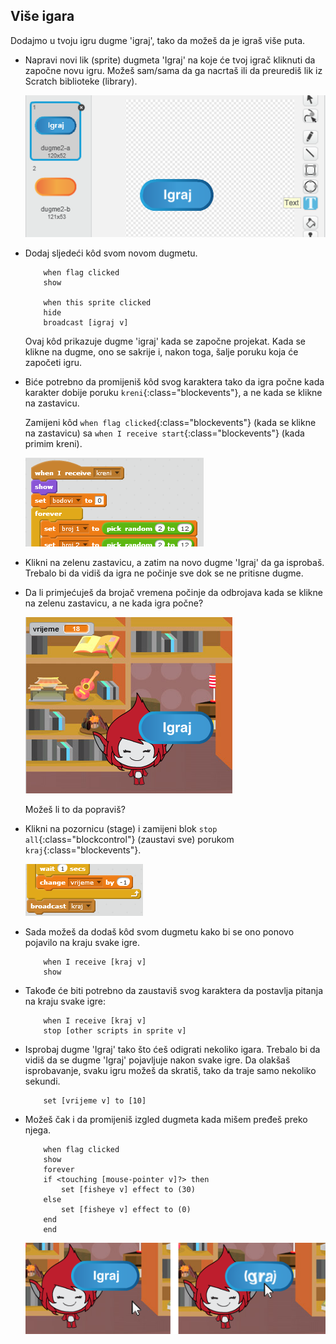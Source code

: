 ## Više igara

Dodajmo u tvoju igru dugme 'igraj', tako da možeš da je igraš više puta.

+ Napravi novi lik (sprite) dugmeta 'Igraj' na koje će tvoj igrač kliknuti da započne novu igru. Možeš sam/sama da ga nacrtaš ili da preurediš lik iz Scratch biblioteke (library).
    
    ![screenshot](images/brain-play.png)

+ Dodaj sljedeći kôd svom novom dugmetu.
    
    ```blocks
        when flag clicked
        show
    
        when this sprite clicked
        hide
        broadcast [igraj v]
    ```
    
    Ovaj kôd prikazuje dugme 'igraj' kada se započne projekat. Kada se klikne na dugme, ono se sakrije i, nakon toga, šalje poruku koja će započeti igru.

+ Biće potrebno da promijeniš kôd svog karaktera tako da igra počne kada karakter dobije poruku `kreni`{:class="blockevents"}, a ne kada se klikne na zastavicu.
    
    Zamijeni kôd `when flag clicked`{:class="blockevents"} (kada se klikne na zastavicu) sa `when I receive start`{:class="blockevents"} (kada primim kreni).
    
    ![screenshot](images/brain-start.png)

+ Klikni na zelenu zastavicu, a zatim na novo dugme 'Igraj' da ga isprobaš. Trebalo bi da vidiš da igra ne počinje sve dok se ne pritisne dugme.

+ Da li primjećuješ da brojač vremena počinje da odbrojava kada se klikne na zelenu zastavicu, a ne kada igra počne?
    
    ![screenshot](images/brain-timer-bug.png)
    
    Možeš li to da popraviš?

+ Klikni na pozornicu (stage) i zamijeni blok `stop all`{:class="blockcontrol"} (zaustavi sve) porukom `kraj`{:class="blockevents"}.
    
    ![screenshot](images/brain-end.png)

+ Sada možeš da dodaš kôd svom dugmetu kako bi se ono ponovo pojavilo na kraju svake igre.
    
    ```blocks
        when I receive [kraj v]
        show
    ```

+ Takođe će biti potrebno da zaustaviš svog karaktera da postavlja pitanja na kraju svake igre:
    
    ```blocks
        when I receive [kraj v]
        stop [other scripts in sprite v]
    ```

+ Isprobaj dugme 'Igraj' tako što ćeš odigrati nekoliko igara. Trebalo bi da vidiš da se dugme 'Igraj' pojavljuje nakon svake igre. Da olakšaš isprobavanje, svaku igru možeš da skratiš, tako da traje samo nekoliko sekundi.
    
    ```blocks
        set [vrijeme v] to [10]
    ```

+ Možeš čak i da promijeniš izgled dugmeta kada mišem pređeš preko njega.
    
    ```blocks
        when flag clicked
        show
        forever
        if <touching [mouse-pointer v]?> then
            set [fisheye v] effect to (30)
        else
            set [fisheye v] effect to (0)
        end
        end
    ```
    
    ![screenshot](images/brain-fisheye.png)